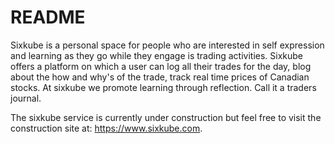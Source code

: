 # README

Sixkube is a personal space for people who are interested in self expression and learning as they go while they engage is trading activities. Sixkube offers a platform on which a user can log all their trades for the day, blog about the how and why's of the trade, track real time prices of Canadian stocks. At sixkube we promote learning through reflection. Call it a traders journal.

The sixkube service is currently under construction but feel free to visit the construction site at: https://www.sixkube.com.
